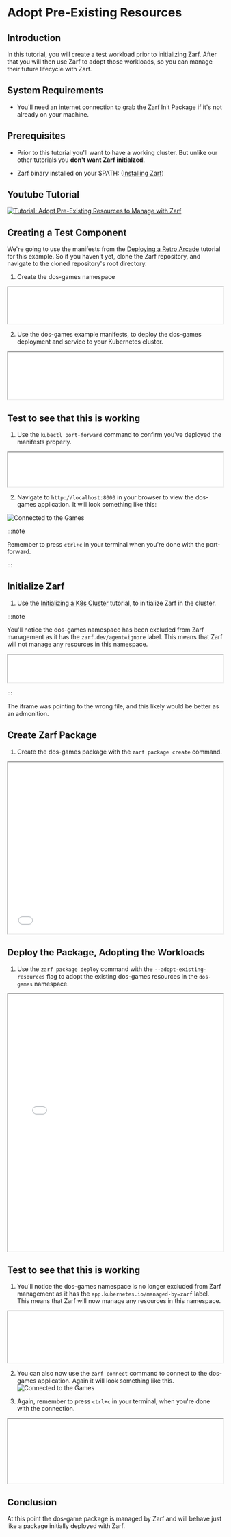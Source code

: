 # Adopt Pre-Existing Resources

## Introduction

In this tutorial, you will create a test workload prior to initializing Zarf.  After that you will then use Zarf to adopt those workloads, so you can manage their future lifecycle with Zarf.

## System Requirements

- You'll need an internet connection to grab the Zarf Init Package if it's not already on your machine.

## Prerequisites

- Prior to this tutorial you'll want to have a working cluster.  But unlike our other tutorials you **don't want Zarf initialzed**.

- Zarf binary installed on your $PATH: ([Installing Zarf](../1-getting-started/index.md#installing-zarf))

## Youtube Tutorial
[![Tutorial: Adopt Pre-Existing Resources to Manage with Zarf](../.images/tutorials/adoption_thumbnail.png)](https://youtu.be/r3TBpMXtuNY "Adopt Pre-Existing Resources to Manage with Zarf")

## Creating a Test Component
We're going to use the manifests from the [Deploying a Retro Arcade](./3-deploy-a-retro-arcade.md) tutorial for this example.  So if you haven't yet, clone the Zarf repository, and navigate to the cloned repository's root directory. 

1. Create the dos-games namespace

<iframe src="/docs/tutorials/resource_adoption_namespace.html" width="100%" height="85px"></iframe>

2. Use the dos-games example manifests, to deploy the dos-games deployment and service to your Kubernetes cluster.

<iframe src="/docs/tutorials/resource_adoption_manifests.html" width="100%" height="110px"></iframe>

## Test to see that this is working

1. Use the `kubectl port-forward` command to confirm you've deployed the manifests properly.  

<iframe src="/docs/tutorials/resource_adoption_forward.html" width="100%" height="80px"></iframe>

2. Navigate to `http://localhost:8000` in your browser to view the dos-games application. It will look something like this:

![Connected to the Games](../.images/tutorials/games_connected.png)

:::note

Remember to press `ctrl+c` in your terminal when you're done with the port-forward.

:::

## Initialize Zarf

1. Use the [Initializing a K8s Cluster](./1-initializing-a-k8s-cluster.md) tutorial, to initialize Zarf in the cluster.

:::note

You'll notice the dos-games namespace has been excluded from Zarf management as it has the `zarf.dev/agent=ignore` label.  This means that Zarf will not manage any resources in this namespace.

<iframe src="/docs/tutorials/resource_adoption_ignored.html" width="100%" height="65px"></iframe>

:::

The iframe was pointing to the wrong file, and this likely would be better as an admonition.

## Create Zarf Package

1. Create the dos-games package with the `zarf package create` command.

<iframe src="/docs/tutorials/resource_adoption_package.html" width="100%" height="400px"></iframe>

## Deploy the Package, Adopting the Workloads

1. Use the `zarf package deploy` command with the `--adopt-existing-resources` flag to adopt the existing dos-games resources in the `dos-games` namespace.

<iframe src="/docs/tutorials/resource_adoption_deploy.html" width="100%" height="600px"></iframe>

## Test to see that this is working

1. You'll notice the dos-games namespace is no longer excluded from Zarf management as it has the `app.kubernetes.io/managed-by=zarf` label.  This means that Zarf will now manage any resources in this namespace.

<iframe src="/docs/tutorials/resource_adoption_adopted.html" width="100%" height="120px"></iframe>

2. You can also now use the `zarf connect` command to connect to the dos-games application. Again it will look something like this.
![Connected to the Games](../.images/tutorials/games_connected.png)

3. Again, remember to press `ctrl+c` in your terminal, when you're done with the connection.

<iframe src="/docs/tutorials/resource_adoption_connect.html" width="100%"></iframe>

## Conclusion

At this point the dos-game package is managed by Zarf and will behave just like a package initially deployed with Zarf.